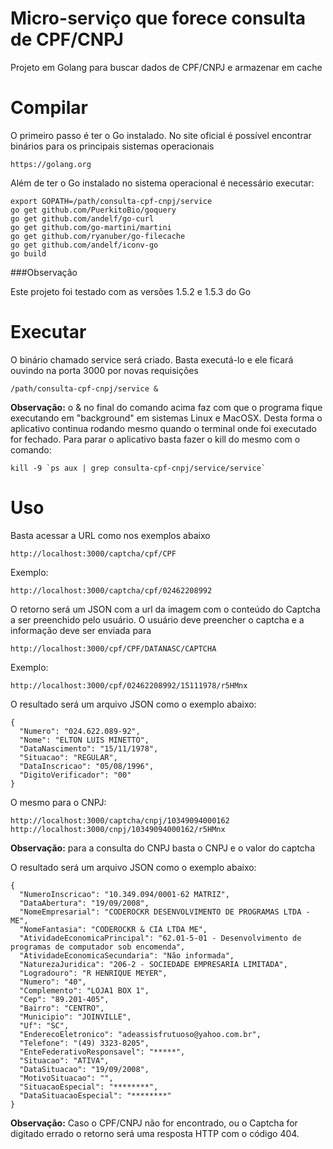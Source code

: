 # Micro-serviço que forece consulta de CPF/CNPJ

Projeto em Golang para buscar dados de CPF/CNPJ e armazenar em cache 

# Compilar

O primeiro passo é ter o Go instalado. No site oficial é possível encontrar binários para os principais sistemas operacionais

    https://golang.org

Além de ter o Go instalado no sistema operacional é necessário executar:

    export GOPATH=/path/consulta-cpf-cnpj/service
    go get github.com/PuerkitoBio/goquery
    go get github.com/andelf/go-curl
    go get github.com/go-martini/martini
    go get github.com/ryanuber/go-filecache
    go get github.com/andelf/iconv-go
    go build

###Observação

Este projeto foi testado com as versões 1.5.2 e 1.5.3 do Go


# Executar

O binário chamado service será criado. Basta executá-lo e ele ficará ouvindo na porta 3000 por novas requisições

    /path/consulta-cpf-cnpj/service &

**Observação:**  o & no final do comando acima faz com que o programa fique executando em "background" em sistemas Linux e MacOSX. Desta forma o aplicativo continua rodando mesmo quando o terminal onde foi executado for fechado. Para parar o aplicativo basta fazer o kill do mesmo com o comando:

    kill -9 `ps aux | grep consulta-cpf-cnpj/service/service`

# Uso

Basta acessar a URL como nos exemplos abaixo

    http://localhost:3000/captcha/cpf/CPF

Exemplo:

    http://localhost:3000/captcha/cpf/02462208992
    

O retorno será um JSON com a url da imagem com o conteúdo do Captcha a ser preenchido pelo usuário. O usuário deve preencher o captcha e a informação deve ser enviada para 

    http://localhost:3000/cpf/CPF/DATANASC/CAPTCHA

Exemplo:

    http://localhost:3000/cpf/02462208992/15111978/r5HMnx

O resultado será um arquivo JSON como o exemplo abaixo:

    
    {
      "Numero": "024.622.089-92",
      "Nome": "ELTON LUIS MINETTO",
      "DataNascimento": "15/11/1978",
      "Situacao": "REGULAR",
      "DataInscricao": "05/08/1996",
      "DigitoVerificador": "00"
    }

O mesmo para o CNPJ:

    http://localhost:3000/captcha/cnpj/10349094000162
    http://localhost:3000/cnpj/10349094000162/r5HMnx

**Observação:** para a consulta do CNPJ basta o CNPJ e o valor do captcha

O resultado será um arquivo JSON como o exemplo abaixo:


    {
      "NumeroInscricao": "10.349.094/0001-62 MATRIZ",
      "DataAbertura": "19/09/2008",
      "NomeEmpresarial": "CODEROCKR DESENVOLVIMENTO DE PROGRAMAS LTDA - ME",
      "NomeFantasia": "CODEROCKR & CIA LTDA ME",
      "AtividadeEconomicaPrincipal": "62.01-5-01 - Desenvolvimento de programas de computador sob encomenda",
      "AtividadeEconomicaSecundaria": "Não informada",
      "NaturezaJuridica": "206-2 - SOCIEDADE EMPRESARIA LIMITADA",
      "Logradouro": "R HENRIQUE MEYER",
      "Numero": "40",
      "Complemento": "LOJA1 BOX 1",
      "Cep": "89.201-405",
      "Bairro": "CENTRO",
      "Municipio": "JOINVILLE",
      "Uf": "SC",
      "EnderecoEletronico": "adeassisfrutuoso@yahoo.com.br",
      "Telefone": "(49) 3323-8205",
      "EnteFederativoResponsavel": "*****",
      "Situacao": "ATIVA",
      "DataSituacao": "19/09/2008",
      "MotivoSituacao": "",
      "SituacaoEspecial": "********",
      "DataSituacaoEspecial": "********"
    }

**Observação:** Caso o CPF/CNPJ não for encontrado, ou o Captcha for digitado errado o retorno será uma resposta HTTP com o código 404.